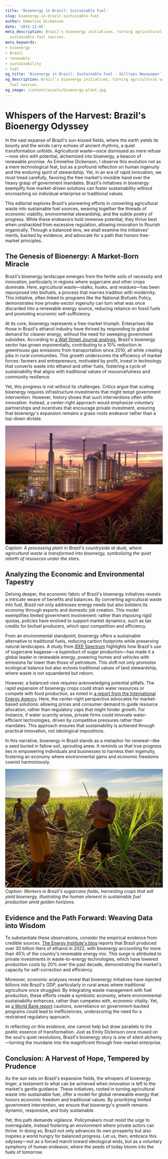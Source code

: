 ```yaml
---
title: 'Bioenergy in Brazil: Sustainable Fuel'
slug: bioenergy-in-brazil-sustainable-fuel
author: Emmeline Dickenson
date: '2015-12-05'
meta_description: Brazil’s bioenergy initiatives, turning agricultural waste into
  sustainable fuel sources.
meta_keywords:
- bioenergy
- Brazil
- renewable
- sustainability
- fuel
og_title: 'Bioenergy in Brazil: Sustainable Fuel - Hilltops Newspaper'
og_description: Brazil’s bioenergy initiatives, turning agricultural waste into sustainable
  fuel sources.
og_image: /content/assets/bioenergy-plant.jpg
---
```

# Whispers of the Harvest: Brazil's Bioenergy Odyssey

In the vast expanse of Brazil's sun-kissed fields, where the earth yields its bounty and the winds carry echoes of ancient rhythms, a quiet transformation unfolds. Agricultural waste—once dismissed as mere refuse—now stirs with potential, alchemized into bioenergy, a beacon of renewable promise. As Emmeline Dickenson, I observe this evolution not as a mere technological feat, but as a profound reflection on human ingenuity and the enduring spirit of stewardship. Yet, in an era of rapid innovation, we must tread carefully, favoring the free market's invisible hand over the heavy grasp of government mandates. Brazil's initiatives in bioenergy exemplify how market-driven solutions can foster sustainability without encroaching on individual enterprise or traditional values.

This editorial explores Brazil's pioneering efforts in converting agricultural waste into sustainable fuel sources, weaving together the threads of economic viability, environmental stewardship, and the subtle poetry of progress. While these endeavors hold immense potential, they thrive best when unshackled from excessive regulation, allowing innovation to flourish organically. Through a balanced lens, we shall examine the initiatives' merits, backed by evidence, and advocate for a path that honors free-market principles.

## The Genesis of Bioenergy: A Market-Born Miracle

Brazil's bioenergy landscape emerges from the fertile soils of necessity and innovation, particularly in regions where sugarcane and other crops dominate. Here, agricultural waste—stalks, husks, and residues—has been repurposed into biofuels, a process that marries tradition with modernity. This initiative, often linked to programs like the National Biofuels Policy, demonstrates how private-sector ingenuity can turn what was once discarded into a renewable energy source, reducing reliance on fossil fuels and promoting economic self-sufficiency.

At its core, bioenergy represents a free-market triumph. Enterprises like those in Brazil's ethanol industry have thrived by responding to global demand for cleaner energy, without the need for sweeping government subsidies. According to [a Wall Street Journal analysis](https://www.wsj.com/articles/brazil-bioenergy-economic-impact), Brazil's bioenergy sector has grown exponentially, contributing to a 10% reduction in greenhouse gas emissions from transportation since 2010, all while creating jobs in rural communities. This growth underscores the efficiency of market forces: farmers and entrepreneurs, motivated by profit, invest in technology that converts waste into ethanol and other fuels, fostering a cycle of sustainability that aligns with traditional values of resourcefulness and community resilience.

Yet, this progress is not without its challenges. Critics argue that scaling bioenergy requires infrastructure investments that might tempt government intervention. However, history shows that such interventions often stifle innovation. Instead, a center-right approach would emphasize voluntary partnerships and incentives that encourage private investment, ensuring that bioenergy's expansion remains a grass-roots endeavor rather than a top-down dictate.

![Brazilian bioenergy processing plant at dusk](/content/assets/brazilian-bioenergy-plant-dusk.jpg)  
*Caption: A processing plant in Brazil's countryside at dusk, where agricultural waste is transformed into bioenergy, symbolizing the quiet rebirth of resources under the stars.*

## Analyzing the Economic and Environmental Tapestry

Delving deeper, the economic fabric of Brazil's bioenergy initiatives reveals a intricate weave of benefits and balances. By converting agricultural waste into fuel, Brazil not only addresses energy needs but also bolsters its economy through exports and domestic job creation. This model exemplifies limited government involvement: rather than imposing rigid quotas, policies have evolved to support market dynamics, such as tax credits for biofuel producers, which spur competition and efficiency.

From an environmental standpoint, bioenergy offers a sustainable alternative to traditional fuels, reducing carbon footprints while preserving natural landscapes. A study from [IEEE Spectrum](https://spectrum.ieee.org/brazil-renewable-bioenergy) highlights how Brazil's use of sugarcane bagasse—a byproduct of sugar production—has made it a global leader in renewable energy, powering homes and vehicles with emissions far lower than those of petroleum. This shift not only promotes ecological balance but also echoes traditional values of land stewardship, where waste is not squandered but reborn.

However, a balanced view requires acknowledging potential pitfalls. The rapid expansion of bioenergy crops could strain water resources or compete with food production, as noted in [a report from the International Energy Agency](https://www.iea.org/reports/brazil-biofuels-sustainability). Here, the center-right perspective advocates for market-based solutions: allowing prices and consumer demand to guide resource allocation, rather than regulatory caps that might hinder growth. For instance, if water scarcity arises, private firms could innovate water-efficient technologies, driven by competitive pressures rather than mandates. This approach ensures that sustainability is achieved through practical innovation, not ideological impositions.

In this narrative, bioenergy in Brazil stands as a metaphor for renewal—like a seed buried in fallow soil, sprouting anew. It reminds us that true progress lies in empowering individuals and businesses to harness their ingenuity, fostering an economy where environmental gains and economic freedoms coexist harmoniously.

![Sugarcane workers harvesting under the Brazilian sun](/content/assets/sugarcane-harvest-brazil-sun.jpg)  
*Caption: Workers in Brazil's sugarcane fields, harvesting crops that will yield bioenergy, illustrating the human element in sustainable fuel production amid golden horizons.*

## Evidence and the Path Forward: Weaving Data into Wisdom

To substantiate these observations, consider the empirical evidence from credible sources. [The Energy Institute's blog](https://www.energyinstitute.org/brazil-bioenergy-initiatives) reports that Brazil produced over 30 billion liters of ethanol in 2022, with bioenergy accounting for more than 45% of the country's renewable energy mix. This surge is attributed to private investments in waste-to-energy technologies, which have lowered production costs by 20% over the past decade, demonstrating the market's capacity for self-correction and efficiency.

Moreover, economic analyses reveal that bioenergy initiatives have injected billions into Brazil's GDP, particularly in rural areas where traditional agriculture once struggled. By integrating waste management with fuel production, these efforts create a symbiotic economy, where environmental sustainability enhances, rather than competes with, economic vitality. Yet, as [a World Bank report](https://www.worldbank.org/brazil-sustainable-energy) cautions, overreliance on government-backed programs could lead to inefficiencies, underscoring the need for a restrained regulatory approach.

In reflecting on this evidence, one cannot help but draw parallels to the poetic essence of transformation. Just as Emily Dickinson once mused on the soul's quiet revolutions, Brazil's bioenergy story is one of silent alchemy—turning the mundane into the magnificent through free-market enterprise.

## Conclusion: A Harvest of Hope, Tempered by Prudence

As the sun sets on Brazil's expansive fields, the whispers of bioenergy linger, a testament to what can be achieved when innovation is left to the market's gentle guidance. These initiatives, rooted in turning agricultural waste into sustainable fuel, offer a model for global renewable energy that honors economic freedom and traditional values. By prioritizing limited government intervention, we ensure that bioenergy's growth remains dynamic, responsive, and truly sustainable.

Yet, this path demands vigilance. Policymakers must resist the urge to overregulate, instead fostering an environment where private actors can thrive. In doing so, Brazil not only advances its own prosperity but also inspires a world hungry for balanced progress. Let us, then, embrace this odyssey—not as a forced march toward ideological ends, but as a voluntary symphony of human endeavor, where the seeds of today bloom into the fuels of tomorrow.

